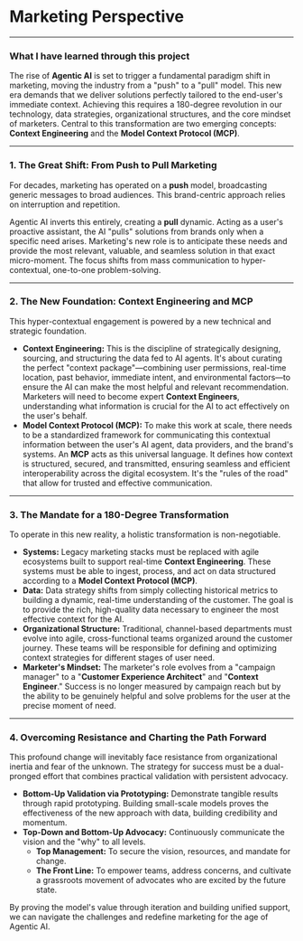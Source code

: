 # Marketing Perspective

***

### What I have learned through this project

The rise of **Agentic AI** is set to trigger a fundamental paradigm shift in marketing, moving the industry from a "push" to a "pull" model. This new era demands that we deliver solutions perfectly tailored to the end-user's immediate context. Achieving this requires a 180-degree revolution in our technology, data strategies, organizational structures, and the core mindset of marketers. Central to this transformation are two emerging concepts: **Context Engineering** and the **Model Context Protocol (MCP)**.

---

### 1. The Great Shift: From Push to Pull Marketing

For decades, marketing has operated on a **push** model, broadcasting generic messages to broad audiences. This brand-centric approach relies on interruption and repetition.

Agentic AI inverts this entirely, creating a **pull** dynamic. Acting as a user's proactive assistant, the AI "pulls" solutions from brands only when a specific need arises. Marketing's new role is to anticipate these needs and provide the most relevant, valuable, and seamless solution in that exact micro-moment. The focus shifts from mass communication to hyper-contextual, one-to-one problem-solving.

---

### 2. The New Foundation: Context Engineering and MCP

This hyper-contextual engagement is powered by a new technical and strategic foundation.

* **Context Engineering:** This is the discipline of strategically designing, sourcing, and structuring the data fed to AI agents. It's about curating the perfect "context package"—combining user permissions, real-time location, past behavior, immediate intent, and environmental factors—to ensure the AI can make the most helpful and relevant recommendation. Marketers will need to become expert **Context Engineers**, understanding what information is crucial for the AI to act effectively on the user's behalf.
* **Model Context Protocol (MCP):** To make this work at scale, there needs to be a standardized framework for communicating this contextual information between the user's AI agent, data providers, and the brand's systems. An **MCP** acts as this universal language. It defines how context is structured, secured, and transmitted, ensuring seamless and efficient interoperability across the digital ecosystem. It's the "rules of the road" that allow for trusted and effective communication.

---

### 3. The Mandate for a 180-Degree Transformation

To operate in this new reality, a holistic transformation is non-negotiable.

* **Systems:** Legacy marketing stacks must be replaced with agile ecosystems built to support real-time **Context Engineering**. These systems must be able to ingest, process, and act on data structured according to a **Model Context Protocol (MCP)**.
* **Data:** Data strategy shifts from simply collecting historical metrics to building a dynamic, real-time understanding of the customer. The goal is to provide the rich, high-quality data necessary to engineer the most effective context for the AI.
* **Organizational Structure:** Traditional, channel-based departments must evolve into agile, cross-functional teams organized around the customer journey. These teams will be responsible for defining and optimizing context strategies for different stages of user need.
* **Marketer's Mindset:** The marketer's role evolves from a "campaign manager" to a "**Customer Experience Architect**" and "**Context Engineer**." Success is no longer measured by campaign reach but by the ability to be genuinely helpful and solve problems for the user at the precise moment of need.

---

### 4. Overcoming Resistance and Charting the Path Forward

This profound change will inevitably face resistance from organizational inertia and fear of the unknown. The strategy for success must be a dual-pronged effort that combines practical validation with persistent advocacy.

* **Bottom-Up Validation via Prototyping:** Demonstrate tangible results through rapid prototyping. Building small-scale models proves the effectiveness of the new approach with data, building credibility and momentum.
* **Top-Down and Bottom-Up Advocacy:** Continuously communicate the vision and the "why" to all levels.
    * **Top Management:** To secure the vision, resources, and mandate for change.
    * **The Front Line:** To empower teams, address concerns, and cultivate a grassroots movement of advocates who are excited by the future state.

By proving the model's value through iteration and building unified support, we can navigate the challenges and redefine marketing for the age of Agentic AI.
